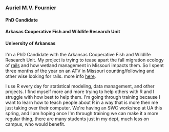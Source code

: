 
### Auriel M.V. Fournier
#### PhD Candidate 
#### Arkasas Cooperative Fish and Wildlife Research Unit
#### University of Arkansas


I'm a PhD Candidate with the Arkansas Cooperative Fish and Wildlife Research Unit. My project is trying to tease apart the fall migration ecology of [rails](http://aurielmvfournier.com/2013/07/field-season-2013-five-rails-the-who-behind-the-why/) and how wetland management in Missouri impacts them. So I spent three months of the year on an ATV in Missouri counting/following and other wise looking for rails. more info [here](http://aurielmvfournier.com/2014/07/wetland-management-and-rails/).

I use R every day for statistical modeling, data management, and other projects. I find myself more and more trying to help others with R and I struggle with how best to help them. I'm going through training because I want to learn how to teach people about R in a way that is more then me just taking over their computer. We're having an SWC workshop at UA this spring, and I am hoping once I'm through training we can make it a more regular thing, there are many students just in my dept, much less on campus, who would benefit. 
